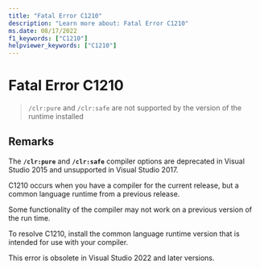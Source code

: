 ```yaml
---
title: "Fatal Error C1210"
description: "Learn more about: Fatal Error C1210"
ms.date: 08/17/2022
f1_keywords: ["C1210"]
helpviewer_keywords: ["C1210"]
---
```

# Fatal Error C1210

> `/clr:pure` and `/clr:safe` are not supported by the version of the runtime installed

## Remarks

The **`/clr:pure`** and **`/clr:safe`** compiler options are deprecated in Visual Studio 2015 and unsupported in Visual Studio 2017.

C1210 occurs when you have a compiler for the current release, but a common language runtime from a previous release.

Some functionality of the compiler may not work on a previous version of the run time.

To resolve C1210, install the common language runtime version that is intended for use with your compiler.

This error is obsolete in Visual Studio 2022 and later versions.
